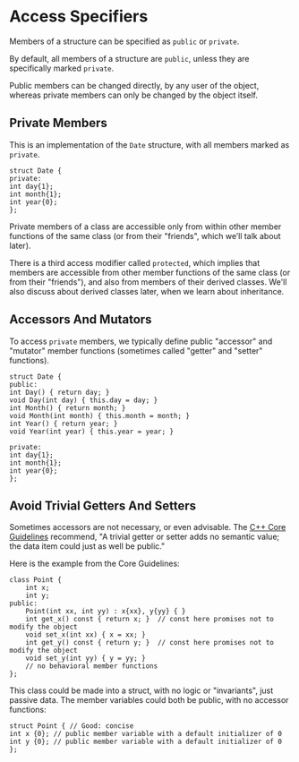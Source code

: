 # Access Specifiers

Members of a structure can be specified as `public` or `private`.

By default, all members of a structure are `public`, unless they are specifically marked `private`.

Public members can be changed directly, by any user of the object, whereas private members can only be changed by the object itself.

## Private Members

This is an implementation of the `Date` structure, with all members marked as `private`.

```
struct Date {
private:
int day{1};
int month{1};
int year{0};
};
```

Private members of a class are accessible only from within other member functions of the same class (or from their "friends", which we’ll talk about later).

There is a third access modifier called `protected`, which implies that members are accessible from other member functions of the same class (or from their "friends"), and also from members of their derived classes. We'll also discuss about derived classes later, when we learn about inheritance.

## Accessors And Mutators

To access `private` members, we typically define public "accessor" and "mutator" member functions (sometimes called "getter" and "setter" functions).

```
struct Date {
public:
int Day() { return day; }
void Day(int day) { this.day = day; }
int Month() { return month; }
void Month(int month) { this.month = month; }
int Year() { return year; }
void Year(int year) { this.year = year; }

private:
int day{1};
int month{1};
int year{0};
};
```

## Avoid Trivial Getters And Setters

Sometimes accessors are not necessary, or even advisable. The [C++ Core Guidelines](https://github.com/isocpp/CppCoreGuidelines/blob/master/CppCoreGuidelines.md#Rh-get) recommend, "A trivial getter or setter adds no semantic value; the data item could just as well be public."

Here is the example from the Core Guidelines:

```
class Point {
    int x;
    int y;
public:
    Point(int xx, int yy) : x{xx}, y{yy} { }
    int get_x() const { return x; }  // const here promises not to modify the object
    void set_x(int xx) { x = xx; }
    int get_y() const { return y; }  // const here promises not to modify the object
    void set_y(int yy) { y = yy; }
    // no behavioral member functions
};
```

This class could be made into a struct, with no logic or "invariants", just passive data. The member variables could both be public, with no accessor functions:

```
struct Point { // Good: concise
int x {0}; // public member variable with a default initializer of 0
int y {0}; // public member variable with a default initializer of 0
};
```
